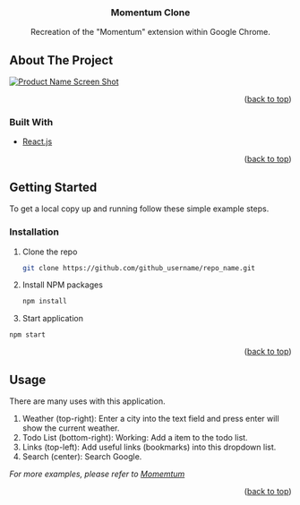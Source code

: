 

<!-- PROJECT LOGO -->
<h3 align="center">Momentum Clone</h3>

  <p align="center">
    Recreation of the "Momentum" extension within Google Chrome.
    <br />
  </p>
</div>




<!-- ABOUT THE PROJECT -->
## About The Project

[![Product Name Screen Shot][product-screenshot]](https://example.com)


<p align="right">(<a href="#top">back to top</a>)</p>


### Built With

* [React.js](https://reactjs.org/)

<p align="right">(<a href="#top">back to top</a>)</p>



<!-- GETTING STARTED -->
## Getting Started

To get a local copy up and running follow these simple example steps.


### Installation

1. Clone the repo
   ```sh
   git clone https://github.com/github_username/repo_name.git
   ```
2. Install NPM packages
   ```sh
   npm install
   ```
3. Start application 
  ```
  npm start
  ```

<p align="right">(<a href="#top">back to top</a>)</p>



<!-- USAGE EXAMPLES -->
## Usage

There are many uses with this application. 
1. Weather (top-right): Enter a city into the text field and press enter will show the current weather.
2. Todo List (bottom-right): Working: Add a item to the todo list.
3. Links (top-left): Add useful links (bookmarks) into this dropdown list.
4. Search (center): Search Google.

_For more examples, please refer to [Momemtum](https://momentumdash.com/)_

<p align="right">(<a href="#top">back to top</a>)</p>



<!-- MARKDOWN LINKS & IMAGES -->
<!-- https://www.markdownguide.org/basic-syntax/#reference-style-links -->

[product-screenshot]: images/screenshot.png
